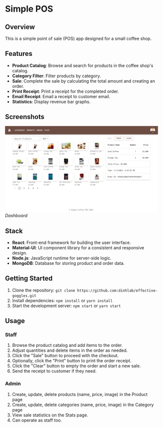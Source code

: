 # Simple POS

## Overview

This is a simple point of sale (POS) app designed for a small coffee shop.

## Features

- **Product Catalog**: Browse and search for products in the coffee shop's catalog.
- **Category Filter**: Filter products by category.
- **Sale**: Complete the sale by calculating the total amount and creating an order.
- **Print Receipt**: Print a receipt for the completed order.
- **Email Receipt**: Email a receipt to customer email.
- **Statistics**: Display revenue bar graphs.


## Screenshots

![Dashboard](./public/images/dashboard.png)
*Dashboard*

## Stack

- **React**: Front-end framework for building the user interface.
- **Material-UI**: UI component library for a consistent and responsive design.
- **Node.js**: JavaScript runtime for server-side logic.
- **MongoDB**: Database for storing product and order data.

## Getting Started

1. Clone the repository: `git clone https://github.com:dinhlab/effective-goggles.git`
2. Install dependencies: `npm install` or `yarn install`
3. Start the development server: `npm start` or `yarn start`

## Usage

### Staff
1. Browse the product catalog and add items to the order.
2. Adjust quantities and delete items in the order as needed.
3. Click the "Sale" button to proceed with the checkout.
4. Optionally, click the "Print" button to print the order receipt.
5. Click the "Clear" button to empty the order and start a new sale.
6. Send the receipt to customer if they need.

### Admin

1. Create, update, delete products (name, price, image) in the Product page
2. Create, update, delete categories (name, price, image) in the Category page
3. View sale statistics on the Stats page.
4. Can operate as staff too.